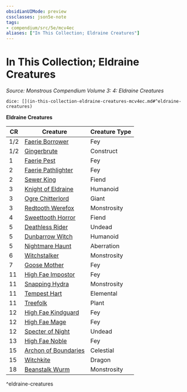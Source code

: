 ```yaml
---
obsidianUIMode: preview
cssclasses: json5e-note
tags:
- compendium/src/5e/mcv4ec
aliases: ["In This Collection; Eldraine Creatures"]
---
```

# In This Collection; Eldraine Creatures
*Source: Monstrous Compendium Volume 3: 4: Eldraine Creatures* 

`dice: [](in-this-collection-eldraine-creatures-mcv4ec.md#^eldraine-creatures)`

**Eldraine Creatures**

| CR | Creature | Creature Type |
|----|----------|---------------|
| 1/2 | [Faerie Borrower](z_compendium/bestiary/fey/faerie-borrower-mcv4ec.md) | Fey |
| 1/2 | [Gingerbrute](z_compendium/bestiary/construct/gingerbrute-mcv4ec.md) | Construct |
| 1 | [Faerie Pest](z_compendium/bestiary/fey/faerie-pest-mcv4ec.md) | Fey |
| 2 | [Faerie Pathlighter](z_compendium/bestiary/fey/faerie-pathlighter-mcv4ec.md) | Fey |
| 2 | [Sewer King](z_compendium/bestiary/fiend/sewer-king-mcv4ec.md) | Fiend |
| 3 | [Knight of Eldraine](z_compendium/bestiary/humanoid/knight-of-eldraine-mcv4ec.md) | Humanoid |
| 3 | [Ogre Chitterlord](z_compendium/bestiary/giant/ogre-chitterlord-mcv4ec.md) | Giant |
| 3 | [Redtooth Werefox](z_compendium/bestiary/monstrosity/redtooth-werefox-mcv4ec.md) | Monstrosity |
| 4 | [Sweettooth Horror](z_compendium/bestiary/fiend/sweettooth-horror-mcv4ec.md) | Fiend |
| 5 | [Deathless Rider](z_compendium/bestiary/undead/deathless-rider-mcv4ec.md) | Undead |
| 5 | [Dunbarrow Witch](z_compendium/bestiary/humanoid/dunbarrow-witch-mcv4ec.md) | Humanoid |
| 5 | [Nightmare Haunt](z_compendium/bestiary/aberration/nightmare-haunt-mcv4ec.md) | Aberration |
| 6 | [Witchstalker](z_compendium/bestiary/monstrosity/witchstalker-mcv4ec.md) | Monstrosity |
| 7 | [Goose Mother](z_compendium/bestiary/fey/goose-mother-mcv4ec.md) | Fey |
| 11 | [High Fae Impostor](z_compendium/bestiary/fey/high-fae-impostor-mcv4ec.md) | Fey |
| 11 | [Snapping Hydra](z_compendium/bestiary/monstrosity/snapping-hydra-mcv4ec.md) | Monstrosity |
| 11 | [Tempest Hart](z_compendium/bestiary/elemental/tempest-hart-mcv4ec.md) | Elemental |
| 11 | [Treefolk](z_compendium/bestiary/plant/treefolk-mcv4ec.md) | Plant |
| 12 | [High Fae Kindguard](z_compendium/bestiary/fey/high-fae-kindguard-mcv4ec.md) | Fey |
| 12 | [High Fae Mage](z_compendium/bestiary/fey/high-fae-mage-mcv4ec.md) | Fey |
| 12 | [Specter of Night](z_compendium/bestiary/undead/specter-of-night-mcv4ec.md) | Undead |
| 13 | [High Fae Noble](z_compendium/bestiary/fey/high-fae-noble-mcv4ec.md) | Fey |
| 15 | [Archon of Boundaries](z_compendium/bestiary/celestial/archon-of-boundaries-mcv4ec.md) | Celestial |
| 15 | [Witchkite](z_compendium/bestiary/dragon/witchkite-mcv4ec.md) | Dragon |
| 18 | [Beanstalk Wurm](z_compendium/bestiary/monstrosity/beanstalk-wurm-mcv4ec.md) | Monstrosity |
^eldraine-creatures